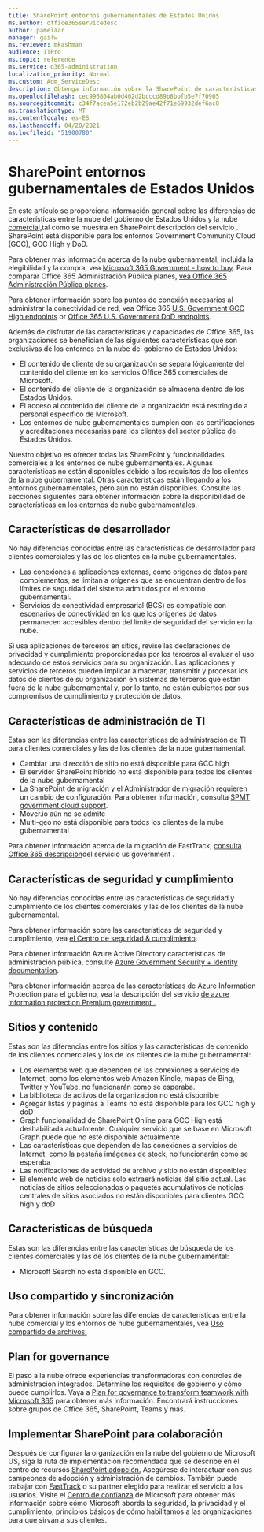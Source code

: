 ```yaml
---
title: SharePoint entornos gubernamentales de Estados Unidos
ms.author: office365servicedesc
author: pamelaar
manager: gailw
ms.reviewer: mkashman
audience: ITPro
ms.topic: reference
ms.service: o365-administration
localization_priority: Normal
ms.custom: Adm_ServiceDesc
description: Obtenga información sobre la SharePoint de características para los clientes en la nube del gobierno de Estados Unidos.
ms.openlocfilehash: cec996804ab0d402d2bcccd89b8bbfb5e7f70905
ms.sourcegitcommit: c34f7acea5e172eb2b29ae42f71e69932def6ac0
ms.translationtype: MT
ms.contentlocale: es-ES
ms.lasthandoff: 04/20/2021
ms.locfileid: "51900780"
---
```

# <a name="sharepoint-for-us-government-environments"></a>SharePoint entornos gubernamentales de Estados Unidos

En este artículo se proporciona información general sobre las diferencias de características entre la nube del gobierno de Estados Unidos y la nube [comercial,](../../sharepoint-online-service-description/sharepoint-online-service-description.md)tal como se muestra en SharePoint descripción del servicio . SharePoint está disponible para los entornos Government Community Cloud (GCC), GCC High y DoD. 

Para obtener más información acerca de la nube gubernamental, incluida la elegibilidad y la compra, vea [Microsoft 365 Government - how to buy](./microsoft-365-government-how-to-buy.md). Para comparar Office 365 Administración Pública planes, [vea Office 365 Administración Pública planes](https://www.microsoft.com/microsoft-365/government/compare-office-365-government-plans?rtc=1#EligibilityRequirements).

Para obtener información sobre los puntos de conexión necesarios al administrar la conectividad de red, vea Office 365 [U.S. Government GCC High endpoints](/office365/enterprise/office-365-u-s-government-gcc-high-endpoints#sharepoint-online-and-onedrive-for-business) or [Office 365 U.S. Government DoD endpoints](/office365/enterprise/office-365-u-s-government-dod-endpoints#sharepoint-online-and-onedrive-for-business).

Además de disfrutar de las características y capacidades de Office 365, las organizaciones se benefician de las siguientes características que son exclusivas de los entornos en la nube del gobierno de Estados Unidos:

-   El contenido de cliente de su organización se separa lógicamente del contenido del cliente en los servicios Office 365 comerciales de Microsoft.
-   El contenido del cliente de la organización se almacena dentro de los Estados Unidos.
-   El acceso al contenido del cliente de la organización está restringido a personal específico de Microsoft.
-   Los entornos de nube gubernamentales cumplen con las certificaciones y acreditaciones necesarias para los clientes del sector público de Estados Unidos.

Nuestro objetivo es ofrecer todas las SharePoint y funcionalidades comerciales a los entornos de nube gubernamentales. Algunas características no están disponibles debido a los requisitos de los clientes de la nube gubernamental. Otras características están llegando a los entornos gubernamentales, pero aún no están disponibles. Consulte las secciones siguientes para obtener información sobre la disponibilidad de características en los entornos de nube gubernamentales.

## <a name="developer-features"></a>Características de desarrollador

No hay diferencias conocidas entre las características de desarrollador para clientes comerciales y las de los clientes en la nube gubernamentales.

- Las conexiones a aplicaciones externas, como orígenes de datos para complementos, se limitan a orígenes que se encuentran dentro de los límites de seguridad del sistema admitidos por el entorno gubernamental.
- Servicios de conectividad empresarial (BCS) es compatible con escenarios de conectividad en los que los orígenes de datos permanecen accesibles dentro del límite de seguridad del servicio en la nube.

Si usa aplicaciones de terceros en sitios, revise las declaraciones de privacidad y cumplimiento proporcionadas por los terceros al evaluar el uso adecuado de estos servicios para su organización. Las aplicaciones y servicios de terceros pueden implicar almacenar, transmitir y procesar los datos de clientes de su organización en sistemas de terceros que están fuera de la nube gubernamental y, por lo tanto, no están cubiertos por sus compromisos de cumplimiento y protección de datos. 

## <a name="it-admin-features"></a>Características de administración de TI

Estas son las diferencias entre las características de administración de TI para clientes comerciales y las de los clientes de la nube gubernamental.

- Cambiar una dirección de sitio no está disponible para GCC high
- El servidor SharePoint híbrido no está disponible para todos los clientes de la nube gubernamental
- La SharePoint de migración y el Administrador de migración requieren un cambio de configuración. Para obtener información, consulta [SPMT government cloud support](/sharepointmigration/spmt-install-issues#government-cloud-support).
- Mover.io aún no se admite
- Multi-geo no está disponible para todos los clientes de la nube gubernamental

Para obtener información acerca de la migración de FastTrack, [consulta Office 365 descripción](./office-365-us-government.md#data-migrations-performed-by-fasttrack)del servicio us government .

## <a name="security-and-compliance-features"></a>Características de seguridad y cumplimiento

No hay diferencias conocidas entre las características de seguridad y cumplimiento de los clientes comerciales y las de los clientes de la nube gubernamental.

Para obtener información sobre las características de seguridad y cumplimiento, vea [el Centro de seguridad & cumplimiento](../office-365-securitycompliance-center.md).

Para obtener información Azure Active Directory características de administración pública, consulte [Azure Government Security + Identity documentation](/azure/azure-government/documentation-government-services-securityandidentity#azure-active-directory). 

Para obtener información acerca de las características de Azure Information Protection para el gobierno, vea la descripción del servicio [de azure information protection Premium government .](/enterprise-mobility-security/solutions/ems-aip-premium-govt-service-description) 

## <a name="sites-and-content"></a>Sitios y contenido

Estas son las diferencias entre los sitios y las características de contenido de los clientes comerciales y los de los clientes de la nube gubernamental:

- Los elementos web que dependen de las conexiones a servicios de Internet, como los elementos web Amazon Kindle, mapas de Bing, Twitter y YouTube, no funcionarán como se esperaba.
- La biblioteca de activos de la organización no está disponible
- Agregar listas y páginas a Teams no está disponible para los GCC high y doD
- Graph funcionalidad de SharePoint Online para GCC High está deshabilitada actualmente. Cualquier servicio que se base en Microsoft Graph puede que no esté disponible actualmente
- Las características que dependen de las conexiones a servicios de Internet, como la pestaña imágenes de stock, no funcionarán como se esperaba
- Las notificaciones de actividad de archivo y sitio no están disponibles
- El elemento web de noticias solo extraerá noticias del sitio actual. Las noticias de sitios seleccionados o paquetes acumulativos de noticias centrales de sitios asociados no están disponibles para clientes GCC high y doD

## <a name="search-features"></a>Características de búsqueda

Estas son las diferencias entre las características de búsqueda de los clientes comerciales y las de los clientes de la nube gubernamental:

- Microsoft Search no está disponible en GCC.

## <a name="sharing-and-sync"></a>Uso compartido y sincronización

Para obtener información sobre las diferencias de características entre la nube comercial y los entornos de nube gubernamentales, vea [Uso compartido de archivos.](./gcc-high-and-dod.md#file-sharing)

## <a name="plan-for-governance"></a>Plan for governance

El paso a la nube ofrece experiencias transformadoras con controles de administración integrados. Determine los requisitos de gobierno y cómo puede cumplirlos. Vaya a [Plan for governance to transform teamwork with Microsoft 365](https://resources.techcommunity.microsoft.com/teamwork-governance/) para obtener más información. Encontrará instrucciones sobre grupos de Office 365, SharePoint, Teams y más.

## <a name="deploy-sharepoint-for-collaboration"></a>Implementar SharePoint para colaboración

Después de configurar la organización en la nube del gobierno de Microsoft US, siga la ruta de implementación recomendada que se describe en el centro de recursos [SharePoint adopción.](https://resources.techcommunity.microsoft.com/resources/SharePoint-adoption/) Asegúrese de interactuar con sus campeones de adopción y administración de cambios.
También puede trabajar con [FastTrack](https://www.microsoft.com/fasttrack) o su partner elegido para realizar el servicio a los usuarios.
Visite el [Centro de confianza](https://www.microsoft.com/trust-center) de Microsoft para obtener más información sobre cómo Microsoft aborda la seguridad, la privacidad y el cumplimiento, principios básicos de cómo habilitamos a las organizaciones para que sirvan a sus clientes.
